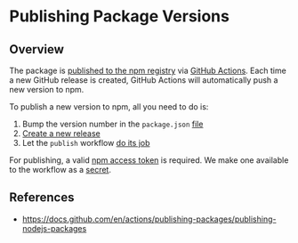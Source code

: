 # Publishing Package Versions

## Overview

The package is [published to the npm registry](https://www.npmjs.com/package/mdast-util-from-adf) via [GitHub Actions](./.github/workflows/publish.yml). Each time a new GitHub release is created, GitHub Actions will automatically push a new version to npm.

To publish a new version to npm, all you need to do is:

1. Bump the version number in the `package.json` [file](https://github.com/bitcrowd/mdast-util-from-adf/blob/main/package.json)
2. [Create a new release](https://github.com/bitcrowd/mdast-util-from-adf/releases/new)
3. Let the `publish` workflow [do its job](https://github.com/bitcrowd/mdast-util-from-adf/actions/workflows/publish.yml)

For publishing, a valid [npm access token](https://www.npmjs.com/settings/bitcrowd/tokens) is required. We make one available to the workflow as a [secret](https://github.com/bitcrowd/mdast-util-from-adf/settings/secrets/actions).

## References

- https://docs.github.com/en/actions/publishing-packages/publishing-nodejs-packages

